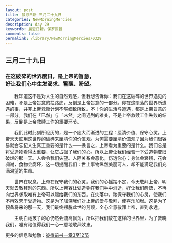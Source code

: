 ```yaml
---
layout: post
title: 晨恩日新 三月二十九日
categories: NewMorningMercies
description: day 29
keywords: 晨恩日新，保罗区普
comments: false
permalink: /library/NewMorningMercies/0329
---
```


## 三月二十九日

### 在这破碎的世界度日，是上帝的旨意， <br> 好让我们心中生发渴求、警醒、盼望。


&emsp;&emsp;我知道这不是对人生的自然观感，但我想告诉你：我们在这破碎的世界遇见的困难，不是上帝旨意的拦路虎，反倒是上帝旨意的一部分。你在这堕落的世界所遭遇的事，并非上帝救赎计划不够细致所致。不！你的生活与遭遇，都是上帝旨意的一部分。我们在「已然」与「未然」之间遇到的难关，不是上帝救赎工作失败的结果，反倒是上帝救赎工作的重要环节。

&emsp;&emsp;我们此时此刻所经历的，是一个庞大而渐进的工程：厘清价值、保守心灵。上帝天天使用这世界的破碎来厘清你的价值观。为何需要厘清价值观？因为我们很容易就会忘记人生真正重要的是什么——换言之，上帝看为重要的是什么。我们总是将受造物看得太重要，让它占据了我们的心。所以上帝让我们经验一下受造物变旧破烂的那一天。人会令我们失望。人际关系会恶化，伤透你心；身体会衰残，花会凋谢，食物会腐坏，这一切提醒我们：世上事物纵然美丽可人，却不能满足我们充满渴望的生命。

&emsp;&emsp;世界在叹息，上帝在保守我们的心灵。我们的心摇摆不定，今天敬拜上帝，明天就去敬拜别的东西。所以上帝容让受造物在我们手中消逝，好让我们醒悟，不再向世界求取唯有上帝可以赐给我们的东西。在失落中，祂保守我们的心灵，使我们不再效忠于受造物。这是为了加深我们对上帝的爱与敬拜，使喜乐加增。这是为了预备将来的那一天，我们最终摆脱此世的劳烦，全心全意敬拜上帝，直到永远。

&emsp;&emsp;主明白祂孩子的心仍然会流离飘荡，所以把我们放在这样的世界里，为了教晓我们，唯有祂值得我们一心一意地敬拜效忠。

更多的信息和勉励：[彼得前书一章3至12节]()